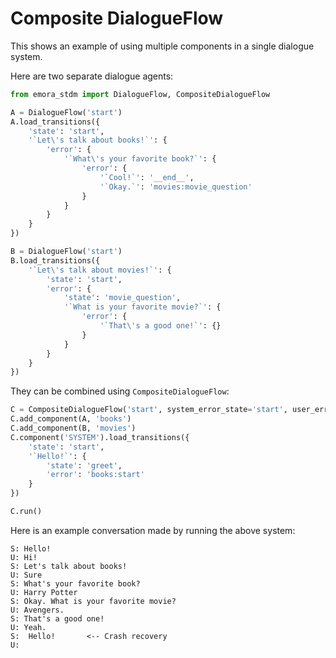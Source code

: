
# Composite DialogueFlow

This shows an example of using multiple components in a single dialogue system.

Here are two separate dialogue agents:

```python
from emora_stdm import DialogueFlow, CompositeDialogueFlow

A = DialogueFlow('start')
A.load_transitions({
    'state': 'start',
    '`Let\'s talk about books!`': {
        'error': {
            '`What\'s your favorite book?`': {
                'error': {
                    '`Cool!`': '__end__',
                    '`Okay.`': 'movies:movie_question'
                }
            }
        }
    }
})

B = DialogueFlow('start')
B.load_transitions({
    '`Let\'s talk about movies!`': {
        'state': 'start',
        'error': {
            'state': 'movie_question',
            '`What is your favorite movie?`': {
                'error': {
                    '`That\'s a good one!`': {}
                }
            }
        }
    }
})
```

They can be combined using `CompositeDialogueFlow`:

```python
C = CompositeDialogueFlow('start', system_error_state='start', user_error_state='greet')
C.add_component(A, 'books')
C.add_component(B, 'movies')
C.component('SYSTEM').load_transitions({
    'state': 'start',
    '`Hello!`': {
        'state': 'greet',
        'error': 'books:start'
    }
})

C.run()
```

Here is an example conversation made by running the above system:

```
S: Hello!
U: Hi!
S: Let's talk about books!
U: Sure
S: What's your favorite book?
U: Harry Potter
S: Okay. What is your favorite movie?
U: Avengers.
S: That's a good one!
U: Yeah.
S:  Hello!       <-- Crash recovery
U: 
```